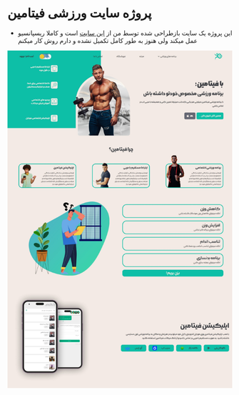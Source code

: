 
# پروژه سایت ورزشی فیتامین
- این پروژه یک سایت بازطراحی شده توسط من از [این سایت](https://fitamin.ir/) است و کاملا ریسپانسیو عمل میکند ولی هنوز به طور کامل تکمیل نشده و دارم روش کار میکنم

![](./img/preview.jpeg)